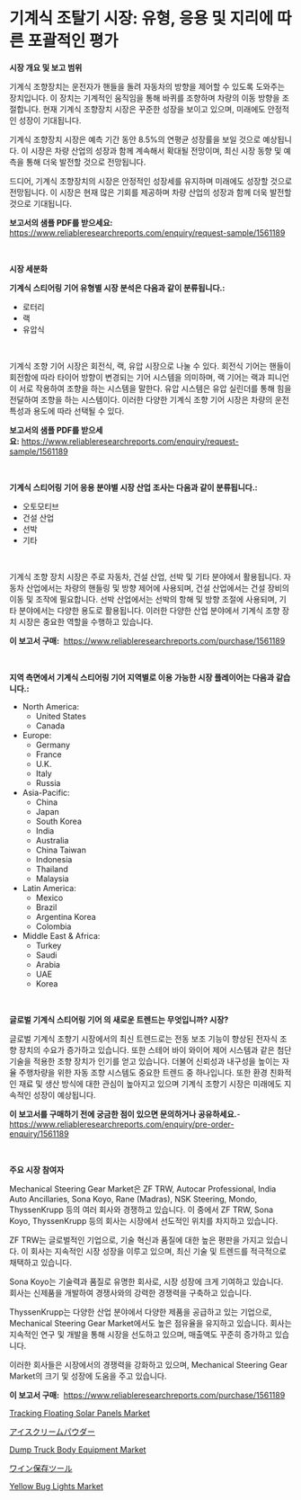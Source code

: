 <p><h1>기계식 조탈기 시장: 유형, 응용 및 지리에 따른 포괄적인 평가</h1></p><p><strong>시장 개요 및 보고 범위</strong></p>
<p><p>기계식 조향장치는 운전자가 핸들을 돌려 자동차의 방향을 제어할 수 있도록 도와주는 장치입니다. 이 장치는 기계적인 움직임을 통해 바퀴를 조향하며 차량의 이동 방향을 조절합니다. 현재 기계식 조향장치 시장은 꾸준한 성장을 보이고 있으며, 미래에도 안정적인 성장이 기대됩니다. </p><p>기계식 조향장치 시장은 예측 기간 동안 8.5%의 연평균 성장률을 보일 것으로 예상됩니다. 이 시장은 차량 산업의 성장과 함께 계속해서 확대될 전망이며, 최신 시장 동향 및 예측을 통해 더욱 발전할 것으로 전망됩니다. </p><p>드디어, 기계식 조향장치의 시장은 안정적인 성장세를 유지하며 미래에도 성장할 것으로 전망됩니다. 이 시장은 현재 많은 기회를 제공하며 차량 산업의 성장과 함께 더욱 발전할 것으로 기대됩니다.</p></p>
<p><strong>보고서의 샘플 PDF를 받으세요:</strong> <a href="https://www.reliableresearchreports.com/enquiry/request-sample/1561189">https://www.reliableresearchreports.com/enquiry/request-sample/1561189</a></p>
<p>&nbsp;</p>
<p><strong>시장 세분화</strong></p>
<p><strong>기계식 스티어링 기어 유형별 시장 분석은 다음과 같이 분류됩니다.:</strong></p>
<p><ul><li>로터리</li><li>랙</li><li>유압식</li></ul></p>
<p>&nbsp;</p>
<p><p>기계식 조향 기어 시장은 회전식, 랙, 유압 시장으로 나눌 수 있다. 회전식 기어는 핸들이 회전함에 따라 타이어 방향이 변경되는 기어 시스템을 의미하며, 랙 기어는 랙과 피니언이 서로 작용하여 조향을 하는 시스템을 말한다. 유압 시스템은 유압 실린더를 통해 힘을 전달하여 조향을 하는 시스템이다. 이러한 다양한 기계식 조향 기어 시장은 차량의 운전 특성과 용도에 따라 선택될 수 있다.</p></p>
<p><strong>보고서의 샘플 PDF를 받으세요:</strong>&nbsp;<a href="https://www.reliableresearchreports.com/enquiry/request-sample/1561189">https://www.reliableresearchreports.com/enquiry/request-sample/1561189</a></p>
<p>&nbsp;</p>
<p><strong> 기계식 스티어링 기어 응용 분야별 시장 산업 조사는 다음과 같이 분류됩니다.:</strong></p>
<p><ul><li>오토모티브</li><li>건설 산업</li><li>선박</li><li>기타</li></ul></p>
<p>&nbsp;</p>
<p><p>기계식 조향 장치 시장은 주로 자동차, 건설 산업, 선박 및 기타 분야에서 활용됩니다. 자동차 산업에서는 차량의 핸들링 및 방향 제어에 사용되며, 건설 산업에서는 건설 장비의 이동 및 조작에 필요합니다. 선박 산업에서는 선박의 항해 및 방향 조절에 사용되며, 기타 분야에서는 다양한 용도로 활용됩니다. 이러한 다양한 산업 분야에서 기계식 조향 장치 시장은 중요한 역할을 수행하고 있습니다.</p></p>
<p><strong>이 보고서 구매:</strong>&nbsp; <a href="https://www.reliableresearchreports.com/purchase/1561189">https://www.reliableresearchreports.com/purchase/1561189</a></p>
<p>&nbsp;</p>
<p><strong>지역 측면에서 기계식 스티어링 기어 지역별로 이용 가능한 시장 플레이어는 다음과 같습니다.:</strong></p>
<p><ul>
    <li>
        North America:
        <ul>
            <li>United States</li>
            <li>Canada</li>
        </ul>
    </li>
    <li>
        Europe:
        <ul>
            <li>Germany</li>
            <li>France</li>
            <li>U.K.</li>
            <li>Italy</li>
            <li>Russia</li>
        </ul>
    </li>
    <li>
        Asia-Pacific:
        <ul>
            <li>China</li>
            <li>Japan</li>
            <li>South Korea</li>
            <li>India</li>
            <li>Australia</li>
            <li>China Taiwan</li>
            <li>Indonesia</li>
            <li>Thailand</li>
            <li>Malaysia</li>
        </ul>
    </li>
    <li>
        Latin America:
        <ul>
            <li>Mexico</li>
            <li>Brazil</li>
            <li>Argentina Korea</li>
            <li>Colombia</li>
        </ul>
    </li>
    <li>
        Middle East & Africa:
        <ul>
            <li>Turkey</li>
            <li>Saudi</li>
            <li>Arabia</li>
            <li>UAE</li>
            <li>Korea</li>
        </ul>
    </li>
    </ul></p>
<p>&nbsp;</p>
<p><strong>글로벌 기계식 스티어링 기어 의 새로운 트렌드는 무엇입니까? 시장?</strong></p>
<p><p>글로벌 기계식 조향기 시장에서의 최신 트렌드로는 전동 보조 기능이 향상된 전자식 조향 장치의 수요가 증가하고 있습니다. 또한 스테어 바이 와이어 제어 시스템과 같은 첨단 기술을 적용한 조향 장치가 인기를 얻고 있습니다. 더불어 신뢰성과 내구성을 높이는 자율 주행차량을 위한 자동 조향 시스템도 중요한 트렌드 중 하나입니다. 또한 환경 친화적인 재료 및 생산 방식에 대한 관심이 높아지고 있으며 기계식 조향기 시장은 미래에도 지속적인 성장이 예상됩니다.</p></p>
<p><strong>이 보고서를 구매하기 전에 궁금한 점이 있으면 문의하거나 공유하세요.</strong>- <a href="https://www.reliableresearchreports.com/enquiry/pre-order-enquiry/1561189">https://www.reliableresearchreports.com/enquiry/pre-order-enquiry/1561189</a></p>
<p>&nbsp;</p>
<p><strong>주요 시장 참여자</strong></p>
<p><p>Mechanical Steering Gear Market은 ZF TRW, Autocar Professional, India Auto Ancillaries, Sona Koyo, Rane (Madras), NSK Steering, Mondo, ThyssenKrupp 등의 여러 회사와 경쟁하고 있습니다. 이 중에서 ZF TRW, Sona Koyo, ThyssenKrupp 등의 회사는 시장에서 선도적인 위치를 차지하고 있습니다. </p><p>ZF TRW는 글로벌적인 기업으로, 기술 혁신과 품질에 대한 높은 평판을 가지고 있습니다. 이 회사는 지속적인 시장 성장을 이루고 있으며, 최신 기술 및 트렌드를 적극적으로 채택하고 있습니다. </p><p>Sona Koyo는 기술력과 품질로 유명한 회사로, 시장 성장에 크게 기여하고 있습니다. 회사는 신제품을 개발하여 경쟁사와의 강력한 경쟁력을 구축하고 있습니다. </p><p>ThyssenKrupp는 다양한 산업 분야에서 다양한 제품을 공급하고 있는 기업으로, Mechanical Steering Gear Market에서도 높은 점유율을 유지하고 있습니다. 회사는 지속적인 연구 및 개발을 통해 시장을 선도하고 있으며, 매출액도 꾸준히 증가하고 있습니다. </p><p>이러한 회사들은 시장에서의 경쟁력을 강화하고 있으며, Mechanical Steering Gear Market의 크기 및 성장에 도움을 주고 있습니다.</p></p>
<p><strong>이 보고서 구매:</strong>&nbsp;&nbsp;<a href="https://www.reliableresearchreports.com/purchase/1561189">https://www.reliableresearchreports.com/purchase/1561189</a></p>
<p><p><a href="https://issuu.com/reportprime-2/docs/tracking-floating-solar-panels-market-size-2030.pp">Tracking Floating Solar Panels Market</a></p><p><a href="https://medium.com/@leigh4852023/2024%E5%B9%B4%E3%81%8B%E3%82%892031%E5%B9%B4%E3%81%BE%E3%81%A7%E3%81%AB%E4%BA%88%E6%B8%AC%E3%81%95%E3%82%8C%E3%82%8B%E3%82%A2%E3%82%A4%E3%82%B9%E3%82%AF%E3%83%AA%E3%83%BC%E3%83%A0%E3%83%91%E3%82%A6%E3%83%80%E3%83%BC%E5%B8%82%E5%A0%B4%E3%81%AE%E3%83%88%E3%83%AC%E3%83%B3%E3%83%89%E3%81%A8%E5%B8%82%E5%A0%B4%E5%88%86%E6%9E%90-dd760a9e786e">アイスクリームパウダー</a></p><p><a href="https://cat-emmental-94b.notion.site/Dump-Truck-Body-Equipment-Market-Size-Furnishes-Valuable-Information-Encompassing-Market-Share-Mark-feb09f73348f4e4ca6562018d90b1f99">Dump Truck Body Equipment Market</a></p><p><a href="https://github.com/pepo3k/Market-Research-Report-List-1/blob/main/81654946633.md">ワイン保存ツール</a></p><p><a href="https://github.com/wwwkeltoum/Market-Research-Report-List-2/blob/main/yellow-bug-lights-market.md">Yellow Bug Lights Market</a></p></p>
